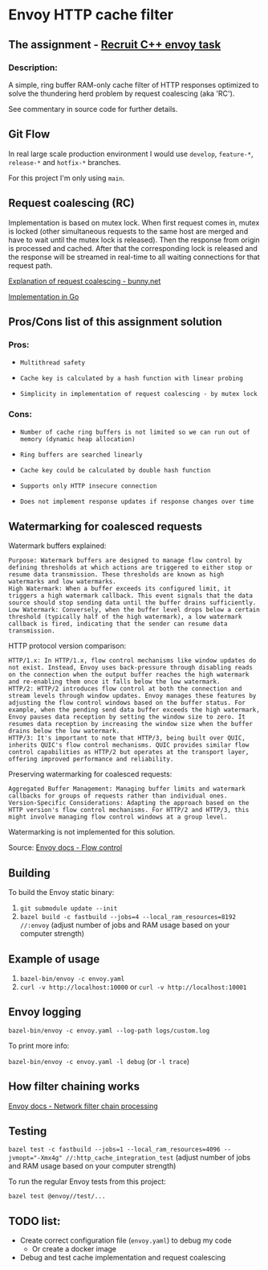 # Envoy HTTP cache filter

## The assignment - [Recruit C++ envoy task](https://docs.google.com/document/d/1ivIVC0zlOY5AMpe9Wyc2ox5hHkAsh2HPW8hX8-UzXzs/edit)

### Description:

A simple, ring buffer RAM-only cache filter of HTTP responses optimized to solve the thundering herd problem by request coalescing (aka 'RC').

See commentary in source code for further details.

## Git Flow

In real large scale production environment I would use `develop`, `feature-*`, `release-*` and `hotfix-*` branches.

For this project I'm only using `main`.

## Request coalescing (RC)

Implementation is based on mutex lock. When first request comes in, mutex is locked (other simultaneous requests to the same host are merged and have to wait until the mutex lock is released). Then the response from origin is processed and cached. After that the corresponding lock is released and the response will be streamed in real-time to all waiting connections for that request path.

[Explanation of request coalescing - bunny.net](https://support.bunny.net/hc/en-us/articles/6762047083922-Understanding-Request-Coalescing#:~:text=What%20is%20Request%20Coalescing%3F,they%20will%20be%20automatically%20merged.)

[Implementation in Go](https://medium.com/@atarax/request-coalescing-a-shield-against-traffic-spikes-implementation-in-go-8d6cb3258630)

## Pros/Cons list of this assignment solution

### Pros:
-     Multithread safety
-     Cache key is calculated by a hash function with linear probing
-     Simplicity in implementation of request coalescing - by mutex lock
### Cons:
-     Number of cache ring buffers is not limited so we can run out of memory (dynamic heap allocation)
-     Ring buffers are searched linearly
-     Cache key could be calculated by double hash function
-     Supports only HTTP insecure connection
-     Does not implement response updates if response changes over time

## Watermarking for coalesced requests

Watermark buffers explained:

    Purpose: Watermark buffers are designed to manage flow control by defining thresholds at which actions are triggered to either stop or resume data transmission. These thresholds are known as high watermarks and low watermarks.
    High Watermark: When a buffer exceeds its configured limit, it triggers a high watermark callback. This event signals that the data source should stop sending data until the buffer drains sufficiently.
    Low Watermark: Conversely, when the buffer level drops below a certain threshold (typically half of the high watermark), a low watermark callback is fired, indicating that the sender can resume data transmission.

HTTP protocol version comparison:

    HTTP/1.x: In HTTP/1.x, flow control mechanisms like window updates do not exist. Instead, Envoy uses back-pressure through disabling reads on the connection when the output buffer reaches the high watermark and re-enabling them once it falls below the low watermark.
    HTTP/2: HTTP/2 introduces flow control at both the connection and stream levels through window updates. Envoy manages these features by adjusting the flow control windows based on the buffer status. For example, when the pending send data buffer exceeds the high watermark, Envoy pauses data reception by setting the window size to zero. It resumes data reception by increasing the window size when the buffer drains below the low watermark.
    HTTP/3: It's important to note that HTTP/3, being built over QUIC, inherits QUIC's flow control mechanisms. QUIC provides similar flow control capabilities as HTTP/2 but operates at the transport layer, offering improved performance and reliability.

Preserving watermarking for coalesced requests:

    Aggregated Buffer Management: Managing buffer limits and watermark callbacks for groups of requests rather than individual ones.
    Version-Specific Considerations: Adapting the approach based on the HTTP version's flow control mechanisms. For HTTP/2 and HTTP/3, this might involve managing flow control windows at a group level.

Watermarking is not implemented for this solution.

Source:
[Envoy docs - Flow control](https://github.com/envoyproxy/envoy/blob/main/source/docs/flow_control.md)

## Building

To build the Envoy static binary:

1. `git submodule update --init`
2. `bazel build -c fastbuild --jobs=4 --local_ram_resources=8192 //:envoy` (adjust number of jobs and RAM usage based on your computer strength)

## Example of usage

1. `bazel-bin/envoy -c envoy.yaml`
2. `curl -v http://localhost:10000` or `curl -v http://localhost:10001`

## Envoy logging

`bazel-bin/envoy -c envoy.yaml --log-path logs/custom.log`

To print more info:

`bazel-bin/envoy -c envoy.yaml -l debug` (or `-l trace`)

## How filter chaining works

[Envoy docs - Network filter chain processing](https://www.envoyproxy.io/docs/envoy/v1.31.0/intro/life_of_a_request#network-filter-chain-processing)

## Testing

`bazel test -c fastbuild --jobs=1 --local_ram_resources=4096 --jvmopt="-Xmx4g" //:http_cache_integration_test` (adjust number of jobs and RAM usage based on your computer strength)

To run the regular Envoy tests from this project:

`bazel test @envoy//test/...`

## TODO list:

- Create correct configuration file (`envoy.yaml`) to debug my code
  - Or create a docker image
- Debug and test cache implementation and request coalescing
